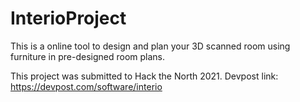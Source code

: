 # InterioProject
This is a online tool to design and plan your 3D scanned room using furniture in pre-designed room plans.

This project was submitted to Hack the North 2021.
Devpost link: https://devpost.com/software/interio
